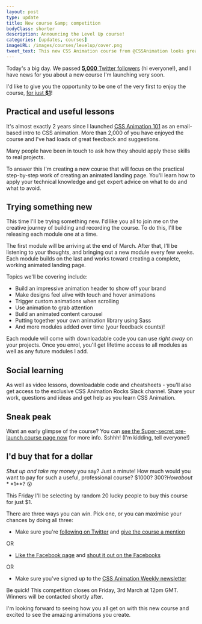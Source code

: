```yaml
---
layout: post
type: update
title: New course &amp; competition
bodyClass: shorter
description: Announcing the Level Up course!
categories: [updates, courses]
imageURL: /images/courses/levelup/cover.png
tweet_text: This new CSS Animation course from @CSSAnimation looks great https://cssanimation.rocks/images/courses/levelup/cover.png
---
```


Today's a big day. We passed [**5,000** Twitter followers](https://twitter.com/cssanimation) (hi everyone!), and I have news for you about a new course I'm launching very soon.

I'd like to give you the opportunity to be one of the very first to enjoy the course, [for just **$1**](#id-buy-that-for-a-dollar)!

## Practical and useful lessons

It's almost exactly 2 years since I launched [CSS Animation 101](https://cssanimation.rocks/courses/animation-101/) as an email-based intro to CSS animation. More than 2,000 of you have enjoyed the course and I've had loads of great feedback and suggestions.

Many people have been in touch to ask how they should apply these skills to real projects. 

To answer this I'm creating a new course that will focus on the practical step-by-step work of creating an animated landing page. You'll learn how to apply your technical knowledge and get expert advice on what to do and what to avoid.

## Trying something new

This time I'll be trying something new. I'd like you all to join me on the creative journey of building and recording the course. To do this, I'll be releasing each module one at a time.

The first module will be arriving at the end of March. After that, I'll be listening to your thoughts, and bringing out a new module every few weeks. Each module builds on the last and works toward creating a complete, working animated landing page.

Topics we'll be covering include:

* Build an impressive animation header to show off your brand
* Make designs feel alive with touch and hover animations
* Trigger custom animations when scrolling
* Use animation to grab attention
* Build an animated content carousel
* Putting together your own animation library using Sass
* And more modules added over time (your feedback counts)!

Each module will come with downloadable code you can use *right away* on your projects. Once you enrol, you'll get lifetime access to all modules as well as any future modules I add.

## Social learning

As well as video lessons, downloadable code and cheatsheets - you'll also get access to the exclusive CSS Animation Rocks Slack channel. Share your work, questions and ideas and get help as you learn CSS Animation.

## Sneak peak

Want an early glimpse of the course? You can [see the Super-secret pre-launch course page now](http://courses.cssanimation.rocks/p/level-up) for more info. Sshhh! (I'm kidding, tell everyone!)

## I'd buy that for a dollar

*Shut up and take my money* you say? Just a minute! How much would you want to pay for such a useful, professional course? $1000? $300? How about **$1**? 😲

This Friday I'll be selecting by random 20 lucky people to buy this course for just $1.

There are three ways you can win. Pick one, or you can maximise your chances by doing all three:

* Make sure you're [following on Twitter](https://twitter.com/cssanimation) and [give the course a mention](http://twitter.com/intent/tweet?url=http%3A%2F%2Fcourses.cssanimation.rocks%2Fp%2Flevel-up&text=This%20course%20looks%20amazing!%20Level%20up%20your%20CSS%20animation%20skills%20with%20%40CSSAnimation%20https%3A%2F%2Fcssanimation.rocks%2Fimages%2Fcourses%2Flevelup%2Fcover2.png)

OR

* [Like the Facebook page](https://www.facebook.com/cssanimation) and [shout it out on the Facebooks](https://www.facebook.com/dialog/feed?app_id=184683071273&link=http%3A%2F%2Fcourses.cssanimation.rocks%2Fp%2Flevel-up&picture=https%3A%2F%2Fcssanimation.rocks%2Fimages%2Fcourses%2Flevelup%2Fcover2.png&name=New%20CSS%20Animation%20Rocks%20course&caption=%20&description=Learn%20how%20to%20apply%20the%20theory%20of%20CSS%20animations%20in%20this%20video%20course%20from%20CSS%20Animation%20Rocks.&redirect_uri=http%3A%2F%2Fwww.facebook.com%2F)

OR 

* Make sure you've signed up to the [CSS Animation Weekly newsletter](https://weekly.cssanimation.rocks)

Be quick! This competition closes on Friday, 3rd March at 12pm GMT. Winners will be contacted shortly after.

I'm looking forward to seeing how you all get on with this new course and excited to see the amazing animations you create. 

